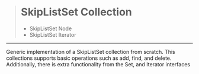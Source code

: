 > # SkipListSet Collection
> - SkipListSet Node
> - SkipListSet Iterator
***
Generic implementation of a SkipListSet collection from scratch. This collections supports basic operations such as add, find, and delete.
Additionally, there is extra functionality from the Set, and Iterator interfaces 
